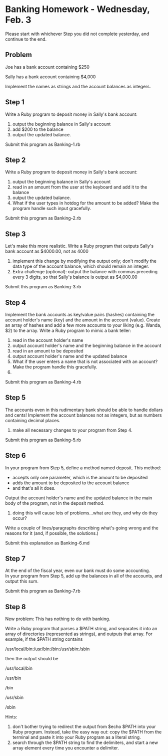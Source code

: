 Banking Homework - Wednesday, Feb. 3
==================================

Please start with whichever Step you did not complete yesterday, and continue to the end. 

Problem
-------
Joe has a bank account containing $250

Sally has a bank account containing $4,000

Implement the names as strings and the account balances as integers.

Step 1 
------
Write a Ruby program to deposit money in Sally's bank account:

1. output the beginning balance in Sally's account
2. add $200 to the balance
3. output the updated balance.

Submit this program as Banking-1.rb

Step 2 
------
Write a Ruby program to deposit money in Sally's bank account:

1.  output the beginning balance in Sally's account
2.  read in an amount from the user at the keyboard and add it to the balance
3.  output the updated balance.
4.  What if the user types in hotdog for the amount to be added?  Make the program handle such
input gracefully.

Submit this program as Banking-2.rb

Step 3
------
Let's make this more realistic.  Write a Ruby program that outputs Sally's bank account
as $4000.00, not as 4000

1.  implement this change by modifying the output only; don't modify the data type of the account 
balance, which should remain an integer.
2.  Extra challenge (optional):  output the balance with commas preceding every 3 digits, so that
Sally's balance is output as $4,000.00

Submit this program as Banking-3.rb

Step 4
------
Implement the bank accounts as key/value pairs (hashes) containing the account holder's name (key) and the amount in the account (value).  Create an array of hashes and add a few more accounts to your liking (e.g. Wanda, $2) to the array.
Write a Ruby program to mimic a bank teller:

1.  read in the account holder's name
2.  output account holder's name and the beginning balance in the account 
3.  read in an amount to be deposited
4.  output account holder's name and the updated balance
5.  What if the user enters a name that is not associated with an account?  Make the program handle this gracefully.
6.  
Submit this program as Banking-4.rb

Step 5
------
The accounts even in this rudimentary bank should be able to handle dollars and cents!  Implement the
account balances not as integers, but as numbers containing decimal places. 

1.  make all necessary changes to your program from Step 4.

Submit this program as Banking-5.rb

Step 6
------
In your program from Step 5, define a method named deposit.  This method:

  * accepts only one parameter, which is the amount to be deposited
  * adds the amount to be deposited to the account balance
  * and that's all it does.

Output the account holder's name and the updated balance in the main body of the program,
not in the deposit method.

1.  doing this will cause lots of problems...what are they, and why do they occur?

Write a couple of lines/paragraphs describing what's going wrong and the reasons for it (and, 
if possible, the solutions.)

Submit this explanation as Banking-6.md

Step 7
------
At the end of the fiscal year, even our bank must do some accounting.  
In your program from Step 5, add up the balances in all of the accounts, and output this sum.

Submit this program as Banking-7.rb

Step 8
------
New problem:  This has nothing to do with banking.

Write a Ruby program that parses a $PATH string, and separates it into an array of directories (represented as strings), and outputs that array.   For example, if the $PATH string contains

/usr/local/bin:/usr/bin:/bin:/usr/sbin:/sbin

then the output should be

/usr/local/bin

/usr/bin

/bin

/usr/sbin

/sbin

Hints:

1. don't bother trying to redirect the output from $echo $PATH into your Ruby program.  Instead, take the easy way out:  copy the $PATH from the terminal and paste it into your Ruby program as a literal string.  
2. search through the $PATH string to find the delimiters, and start a new array element every time you encounter a delimiter.
